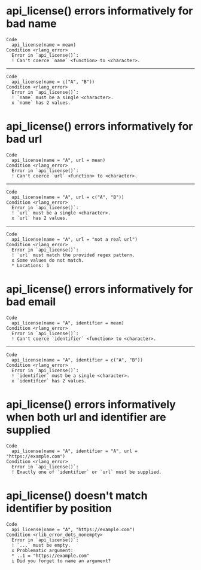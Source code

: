 # api_license() errors informatively for bad name

    Code
      api_license(name = mean)
    Condition <rlang_error>
      Error in `api_license()`:
      ! Can't coerce `name` <function> to <character>.

---

    Code
      api_license(name = c("A", "B"))
    Condition <rlang_error>
      Error in `api_license()`:
      ! `name` must be a single <character>.
      x `name` has 2 values.

# api_license() errors informatively for bad url

    Code
      api_license(name = "A", url = mean)
    Condition <rlang_error>
      Error in `api_license()`:
      ! Can't coerce `url` <function> to <character>.

---

    Code
      api_license(name = "A", url = c("A", "B"))
    Condition <rlang_error>
      Error in `api_license()`:
      ! `url` must be a single <character>.
      x `url` has 2 values.

---

    Code
      api_license(name = "A", url = "not a real url")
    Condition <rlang_error>
      Error in `api_license()`:
      ! `url` must match the provided regex pattern.
      x Some values do not match.
      * Locations: 1

# api_license() errors informatively for bad email

    Code
      api_license(name = "A", identifier = mean)
    Condition <rlang_error>
      Error in `api_license()`:
      ! Can't coerce `identifier` <function> to <character>.

---

    Code
      api_license(name = "A", identifier = c("A", "B"))
    Condition <rlang_error>
      Error in `api_license()`:
      ! `identifier` must be a single <character>.
      x `identifier` has 2 values.

# api_license() errors informatively when both url and identifier are supplied

    Code
      api_license(name = "A", identifier = "A", url = "https://example.com")
    Condition <rlang_error>
      Error in `api_license()`:
      ! Exactly one of `identifier` or `url` must be supplied.

# api_license() doesn't match identifier by position

    Code
      api_license(name = "A", "https://example.com")
    Condition <rlib_error_dots_nonempty>
      Error in `api_license()`:
      ! `...` must be empty.
      x Problematic argument:
      * ..1 = "https://example.com"
      i Did you forget to name an argument?

